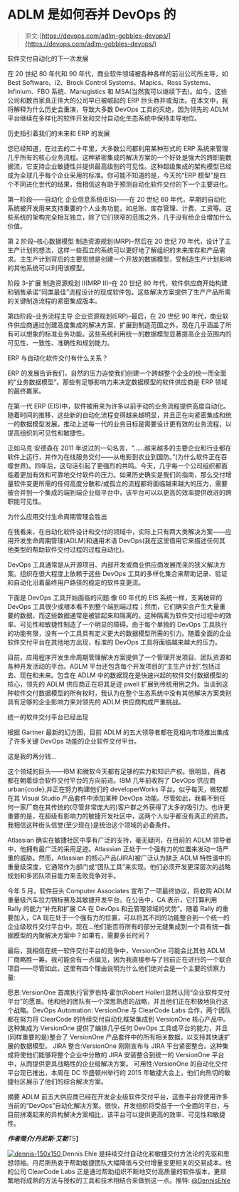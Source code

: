 # ADLM 是如何吞并 DevOps 的

> 原文:[https://devops.com/adlm-gobbles-devops/](https://devops.com/adlm-gobbles-devops/)

软件交付自动化的下一次发展

在 20 世纪 80 年代和 90 年代，商业软件领域被各种各样的前沿公司所主导，如 Best Software、i2、Brock Control Systems、Mapics、Ross Systems、Infinium、FBO 系统、Manugistics 和 MSA(当然我可以继续下去)。如今，这些公司和数百家真正伟大的公司早已被崛起的 ERP 巨头吞并或淘汰。在本文中，我将解释为什么历史会重演，导致大多数 DevOps 工具的灭绝，因为领先的 ADLM 平台继续在多样化的软件开发和交付自动化生态系统中保持主导地位。

历史指引着我们的未来和 ERP 的发展

您已经知道，在过去的二十年里，大多数公司都利用某种形式的 ERP 系统来管理几乎所有的核心业务流程。这种紧密集成的解决方案的一个好处是强大的跨职能数据流，它支持企业敏捷性并提供最高级别的可见性。这种超级集成的架构模型已经成为全球几乎每个企业采用的标准。你可能不知道的是，今天的“ERP 模型”是四个不同进化世代的结果，我相信这有助于预测自动化软件交付的下一个主要进化。

第一阶段——自动化
企业信息系统(EIS)——在 20 世纪 60 年代，早期的自动化系统被开发用来支持重要的个人业务功能，如总账、库存管理、计费、工资等。这些系统的架构完全相互独立，除了它们狭窄的范围之外，几乎没有给企业增加什么价值。

第 2 阶段–核心数据模型
制造资源规划(MRP)–然后在 20 世纪 70 年代，设计了主生产计划的想法，这样一些孤立的系统可以更好地了解组织的未来库存和产品需求。主生产计划背后的主要思想是创建一个开放的数据模型，受制造生产计划影响的其他系统可以利用该模型。

阶段 3–扩展
制造资源规划 II(MRP II)–在 20 世纪 80 年代，软件供应商开始构建和销售承诺“同类最佳”流程设计的现成软件包。这些解决方案提供了生产产品所需的关键制造流程的紧密集成版本。

第四阶段–业务流程主导
企业资源规划(ERP)–最后，在 20 世纪 90 年代，商业软件供应商通过创建高度集成的解决方案，扩展到制造范围之外，现在几乎涵盖了所有可以想象的标准业务功能。这些系统利用统一的数据模型显著提高企业范围内的可见性、一致性、准确性和规划能力。

ERP 与自动化软件交付有什么关系？

ERP 的发展告诉我们，自然的压力迫使我们创建一个跨越整个企业的统一而全面的“业务数据模型”。那些有足够影响力来决定数据模型的软件供应商是 ERP 领域的最终赢家。

在第一代 ERP (EIS)中，软件被用来为许多以前手动的业务流程提供高度自动化。随着时间的推移，这些新的自动化流程变得越来越明显，并且正在向紧密集成和统一的数据模型发展。推动上述每一代的业务目标是需要设计更有效的业务流程，以提高组织的可见性和敏捷性。

正如马克·安德森在 2011 年说过的一句名言，“……越来越多的主要企业和行业都在软件上运行，并作为在线服务交付——从电影到农业到国防。”(为什么软件正在吞噬世界)。四年后，这句话引起了更强烈的共鸣。今天，几乎每一个公司组织都面临着更加有效和可靠地交付软件的压力。如果历史确实是我们的指南，那么交付增量软件变更所需的任何高度分散和/或孤立的流程都将面临越来越大的压力，需要被合并到一个集成的端到端企业级平台中，该平台可以以更高的效率提供改进的跨职能可见性。

为什么应用交付生命周期管理会胜出

在我看来，在自动化软件设计和交付的领域中，实际上只有两大类解决方案——应用开发生命周期管理(ADLM)和通用术语 DevOps(我在这里借用它来描述任何其他类型的帮助软件交付过程的过程自动化)。

DevOps 工具通常是从开源项目、内部开发或商业供应商发展而来的狭义解决方案。组织在很大程度上依赖于这些 DevOps 工具的多样化集合来帮助记录、验证和自动化沿着最终用户路径的稳定的软件变更流。

下面是 DevOps 工具开始面临的问题:像 60 年代的 EIS 系统一样，支离破碎的 DevOps 工具很少或根本看不到整个端到端过程；然而，它们确实会产生大量重要的数据，而这些数据通常是被锁起来和隔离的。这种隔离为软件交付过程中的效率、可见性和敏捷性制造了一个明显的障碍。由于每个单独的 DevOps 工具执行的功能有限，没有一个工具具有定义更大的数据模型所需的引力。随着全面的企业软件交付平台在其他地方出现，标准的 DevOps 工具将面临越来越大的压力。

目前，应用程序开发生命周期管理解决方案提供了一个管理开发项目、团队资源和各种开发活动的平台。ADLM 平台还包含每个开发项目的“主生产计划”,包括过去、现在和未来。包含在 ADLM 中的数据现在是快速兴起的软件交付数据模型的核心，领先的 ADLM 供应商正在将其足迹 pwell 扩展到传统用例之外。当谈到这种软件交付数据模型的所有权时，我认为在整个生态系统中没有其他解决方案类别具有足够的企业影响力来对领先的 ADLM 供应商构成严重挑战。

统一的软件交付平台已经出现

根据 Gartner 最新的幻方图，目前 ADLM 的五大领导者都在竞相向市场推出集成了许多关键 DevOps 功能的企业软件交付平台。

这是我的两分钱…

这个领域的巨头——IBM 和微软今天都有足够的实力和知识产权。很明显，两者都在朝着综合软件交付平台的方向前进。IBM 几年前收购了 DevOps 供应商 urban{code},并正在努力构建他们的 developerWorks 平台。似乎每天，微软都在其 Visual Studio 产品套件中添加某种 DevOps 功能。尽管如此，我看不到任何一家厂商在其传统的(尽管非常庞大的)客户群之外获得了太多的吸引力。也许更重要的是，在超级有影响力的敏捷开发社区中，这两个人似乎都没有真正的资质，我相信这种街头信誉(至少现在)是统治这个领域的必备条件。

Atlassian 确实在敏捷社区中享有广泛的支持，毫无疑问，在目前的 ADLM 领导者中，他拥有最广泛的采用足迹。Atlassian 正处于一个强有力的位置来发动一场严重的威胁。然而，Atlassian 的核心产品(JIRA)被广泛认为缺乏 ADLM 特性谱中的重量级深度，它通常作为部门或“团队工具”来实现。他们必须开发更深层次的战略规划和多团队项目能力来击败竞争对手。

今年 5 月，软件巨头 Computer Associates 宣布了一项最终协议，将收购 ADLM 重量级汽车拉力锦标赛及其敏捷开发平台。在公告中，CA 表示，它打算利用 Rally 的能力“补充和扩展 CA 在 DevOps 和云管理领域的优势”。随着 Rally 的重要加入，CA 现在处于一个强有力的位置，可以将其不同的功能整合到一个统一的企业级软件交付平台中。现在…他们能否将所有的部分无缝集成到一个具有统一数据模型的内聚解决方案中？如果有，需要多长时间？

最后，我相信在统一软件交付平台的竞争中，VersionOne 可能会比其他 ADLM 厂商略胜一筹。我可能会有一点偏见，因为我直接参与了目前正在进行的一个联合项目——尽管如此，这里有四个理由说明为什么他们绝对会是一个主要的侦察力量:

愿景:VersionOne 首席执行官罗伯特·霍尔(Robert Holler)显然认同“企业软件交付平台”的愿景。他和他的团队有一个深思熟虑的战略，并且他们正在积极地执行这个战略。DevOps Automation: VersionOne 与 ClearCode Labs 合作，两个团队都在努力将 ClearCode 的持续交付自动化框架集成到 VersionOne 核心产品中。这种集成为 VersionOne 提供了编排几乎任何 DevOps 工具或平台的能力，并且(同样重要的是)整合了 VersionOne 产品套件中的所有相关数据，以支持其快速扩展的数据模型。
JIRA 整合:VersionOne 刚刚宣布与 JIRA 平台紧密整合。这种集成将使他们能够将整个企业中分散的 JIRA 安装整合到统一的 VersionOne 平台中，从而提供更具战略性的企业级解决方案。
可用性:VersionOne 的自动化交付平台现已推出，本周在 DC 华盛顿州举行的 2015 年敏捷大会上，他们向热切的敏捷社区展示了他们的综合解决方案。

摘要
ADLM 前五大供应商已经在开发企业级软件交付平台，这些平台将使用许多当前的“DevOps”自动化解决方案。很快，开发组织将受益于一个全面的平台，与目前拼凑起来的异构解决方案相比，该平台可以提供更高的效率、可见性和敏捷性。

***作者简介/丹尼斯·艾勒***T5】

[![dennis-150x150](../Images/9bcfb50fa1c945a07f11bc6f77a202e6.png) ](https://devops.com/wp-content/uploads/2015/02/dennis-150x150.jpg) Dennis Ehle 是持续交付自动化和敏捷交付方法论的先驱和思想领袖。丹尼斯热衷于帮助敏捷团队大幅降低与交付增量变更相关的交易成本。他的公司 ClearCode Labs 正是通过帮助组织不断地交付高质量的软件版本，更频繁地将成熟的方法与授权的工具和技术相结合来做到这一点。推特: [@DennisEhle](https://www.twitter.com/DennisEhle)